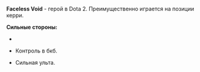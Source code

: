 **Faceless Void** - герой в Dota 2. Преимущественно играется на позиции керри.

**Сильные стороны:**

- 

- Контроль в бкб.

- Сильная ульта.